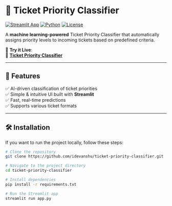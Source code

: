 # 🎫 Ticket Priority Classifier

[![Streamlit App](https://img.shields.io/badge/Streamlit-Live_App-red?style=flat&logo=streamlit)](https://idevanshu-ticket-priority-classifier.streamlit.app/)
[![Python](https://img.shields.io/badge/Python-3.x-blue?style=flat&logo=python)](https://www.python.org/)
[![License](https://img.shields.io/github/license/idevanshu/ticket-priority-classifier)](LICENSE)

A **machine learning-powered** Ticket Priority Classifier that automatically assigns priority levels to incoming tickets based on predefined criteria.

🚀 **Try it Live**:  
🔗 **[Ticket Priority Classifier](https://idevanshu-ticket-priority-classifier.streamlit.app/)**

---

## 📌 Features

✅ AI-driven classification of ticket priorities  
✅ Simple & intuitive UI built with **Streamlit**  
✅ Fast, real-time predictions  
✅ Supports various ticket formats  

---

## 🛠️ Installation

If you want to run the project locally, follow these steps:

```bash
# Clone the repository
git clone https://github.com/idevanshu/ticket-priority-classifier.git

# Navigate to the project directory
cd ticket-priority-classifier

# Install dependencies
pip install -r requirements.txt

# Run the Streamlit app
streamlit run app.py
